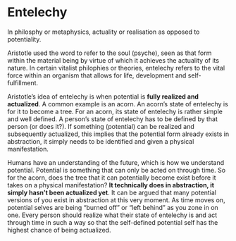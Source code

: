 # Entelechy

In philosphy or metaphysics, actuality or realisation as opposed to potentiality.

Aristotle used the word to refer to the soul (psyche), seen as that form within the material being by virtue of which it achieves the actuality of its nature. In certain vitalist philophies or theories, entelechy refers to the vital force within an organism that allows for life, development and self-fulfillment.

Aristotle’s idea of entelechy is when potential is **fully realized and actualized**. A common example is an acorn. An acorn’s state of entelechy is for it to become a tree. For an acorn, its state of entelechy is rather simple and well defined. A person’s state of entelechy has to be defined by that person (or does it?). If something (potential) can be realized and subsequently actualized, this implies that the potential form already exists in abstraction, it simply needs to be identified and given a physical manifestation.


Humans have an understanding of the future, which is how we understand potential. Potential is something that can only be acted on through time. So for the acorn, does the tree that it can potentially become exist before it takes on a physical manifestation? **It technically does in abstraction, it simply hasn’t been actualized yet**. It can be argued that many potential versions of you exist in abstraction at this very moment. As time moves on, potential selves are being “burned off” or “left behind” as you zone in on one. Every person should realize what their state of entelechy is and act through time in such a way so that the self-defined potential self has the highest chance of being actualized.